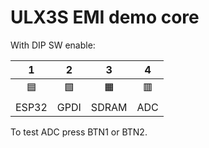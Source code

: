 # ULX3S EMI demo core

With DIP SW enable:

|    1    |    2    |    3    |    4    |
|  :---:  |  :---:  |  :---:  |  :---:  |
|&#x1F7E6;|&#x1f7e9;|&#x1f7e7;|&#x1f7e5;|
|  ESP32  |  GPDI   |  SDRAM  |   ADC   |

To test ADC press BTN1 or BTN2.

